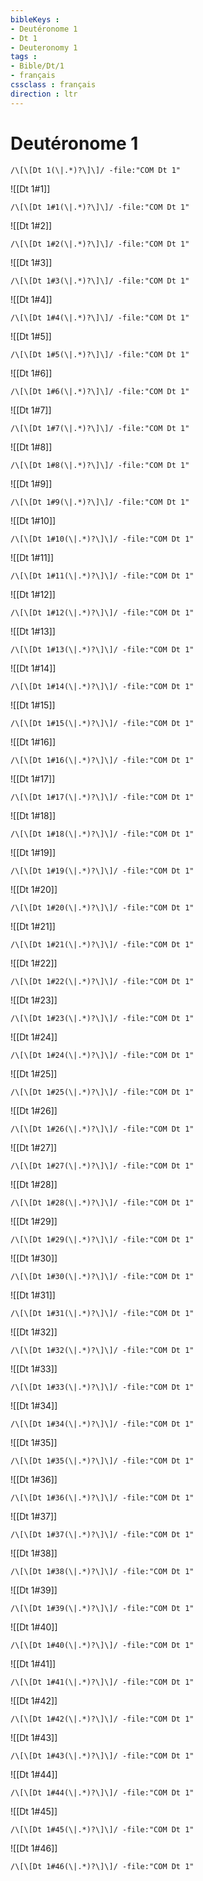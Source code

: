 ```yaml
---
bibleKeys : 
- Deutéronome 1
- Dt 1
- Deuteronomy 1
tags : 
- Bible/Dt/1
- français
cssclass : français
direction : ltr
---
```


# Deutéronome 1

```query
/\[\[Dt 1(\|.*)?\]\]/ -file:"COM Dt 1"
```



![[Dt 1#1]]

```query
/\[\[Dt 1#1(\|.*)?\]\]/ -file:"COM Dt 1"
```

![[Dt 1#2]]

```query
/\[\[Dt 1#2(\|.*)?\]\]/ -file:"COM Dt 1"
```

![[Dt 1#3]]

```query
/\[\[Dt 1#3(\|.*)?\]\]/ -file:"COM Dt 1"
```

![[Dt 1#4]]

```query
/\[\[Dt 1#4(\|.*)?\]\]/ -file:"COM Dt 1"
```

![[Dt 1#5]]

```query
/\[\[Dt 1#5(\|.*)?\]\]/ -file:"COM Dt 1"
```

![[Dt 1#6]]

```query
/\[\[Dt 1#6(\|.*)?\]\]/ -file:"COM Dt 1"
```

![[Dt 1#7]]

```query
/\[\[Dt 1#7(\|.*)?\]\]/ -file:"COM Dt 1"
```

![[Dt 1#8]]

```query
/\[\[Dt 1#8(\|.*)?\]\]/ -file:"COM Dt 1"
```

![[Dt 1#9]]

```query
/\[\[Dt 1#9(\|.*)?\]\]/ -file:"COM Dt 1"
```

![[Dt 1#10]]

```query
/\[\[Dt 1#10(\|.*)?\]\]/ -file:"COM Dt 1"
```

![[Dt 1#11]]

```query
/\[\[Dt 1#11(\|.*)?\]\]/ -file:"COM Dt 1"
```

![[Dt 1#12]]

```query
/\[\[Dt 1#12(\|.*)?\]\]/ -file:"COM Dt 1"
```

![[Dt 1#13]]

```query
/\[\[Dt 1#13(\|.*)?\]\]/ -file:"COM Dt 1"
```

![[Dt 1#14]]

```query
/\[\[Dt 1#14(\|.*)?\]\]/ -file:"COM Dt 1"
```

![[Dt 1#15]]

```query
/\[\[Dt 1#15(\|.*)?\]\]/ -file:"COM Dt 1"
```

![[Dt 1#16]]

```query
/\[\[Dt 1#16(\|.*)?\]\]/ -file:"COM Dt 1"
```

![[Dt 1#17]]

```query
/\[\[Dt 1#17(\|.*)?\]\]/ -file:"COM Dt 1"
```

![[Dt 1#18]]

```query
/\[\[Dt 1#18(\|.*)?\]\]/ -file:"COM Dt 1"
```

![[Dt 1#19]]

```query
/\[\[Dt 1#19(\|.*)?\]\]/ -file:"COM Dt 1"
```

![[Dt 1#20]]

```query
/\[\[Dt 1#20(\|.*)?\]\]/ -file:"COM Dt 1"
```

![[Dt 1#21]]

```query
/\[\[Dt 1#21(\|.*)?\]\]/ -file:"COM Dt 1"
```

![[Dt 1#22]]

```query
/\[\[Dt 1#22(\|.*)?\]\]/ -file:"COM Dt 1"
```

![[Dt 1#23]]

```query
/\[\[Dt 1#23(\|.*)?\]\]/ -file:"COM Dt 1"
```

![[Dt 1#24]]

```query
/\[\[Dt 1#24(\|.*)?\]\]/ -file:"COM Dt 1"
```

![[Dt 1#25]]

```query
/\[\[Dt 1#25(\|.*)?\]\]/ -file:"COM Dt 1"
```

![[Dt 1#26]]

```query
/\[\[Dt 1#26(\|.*)?\]\]/ -file:"COM Dt 1"
```

![[Dt 1#27]]

```query
/\[\[Dt 1#27(\|.*)?\]\]/ -file:"COM Dt 1"
```

![[Dt 1#28]]

```query
/\[\[Dt 1#28(\|.*)?\]\]/ -file:"COM Dt 1"
```

![[Dt 1#29]]

```query
/\[\[Dt 1#29(\|.*)?\]\]/ -file:"COM Dt 1"
```

![[Dt 1#30]]

```query
/\[\[Dt 1#30(\|.*)?\]\]/ -file:"COM Dt 1"
```

![[Dt 1#31]]

```query
/\[\[Dt 1#31(\|.*)?\]\]/ -file:"COM Dt 1"
```

![[Dt 1#32]]

```query
/\[\[Dt 1#32(\|.*)?\]\]/ -file:"COM Dt 1"
```

![[Dt 1#33]]

```query
/\[\[Dt 1#33(\|.*)?\]\]/ -file:"COM Dt 1"
```

![[Dt 1#34]]

```query
/\[\[Dt 1#34(\|.*)?\]\]/ -file:"COM Dt 1"
```

![[Dt 1#35]]

```query
/\[\[Dt 1#35(\|.*)?\]\]/ -file:"COM Dt 1"
```

![[Dt 1#36]]

```query
/\[\[Dt 1#36(\|.*)?\]\]/ -file:"COM Dt 1"
```

![[Dt 1#37]]

```query
/\[\[Dt 1#37(\|.*)?\]\]/ -file:"COM Dt 1"
```

![[Dt 1#38]]

```query
/\[\[Dt 1#38(\|.*)?\]\]/ -file:"COM Dt 1"
```

![[Dt 1#39]]

```query
/\[\[Dt 1#39(\|.*)?\]\]/ -file:"COM Dt 1"
```

![[Dt 1#40]]

```query
/\[\[Dt 1#40(\|.*)?\]\]/ -file:"COM Dt 1"
```

![[Dt 1#41]]

```query
/\[\[Dt 1#41(\|.*)?\]\]/ -file:"COM Dt 1"
```

![[Dt 1#42]]

```query
/\[\[Dt 1#42(\|.*)?\]\]/ -file:"COM Dt 1"
```

![[Dt 1#43]]

```query
/\[\[Dt 1#43(\|.*)?\]\]/ -file:"COM Dt 1"
```

![[Dt 1#44]]

```query
/\[\[Dt 1#44(\|.*)?\]\]/ -file:"COM Dt 1"
```

![[Dt 1#45]]

```query
/\[\[Dt 1#45(\|.*)?\]\]/ -file:"COM Dt 1"
```

![[Dt 1#46]]

```query
/\[\[Dt 1#46(\|.*)?\]\]/ -file:"COM Dt 1"
```

